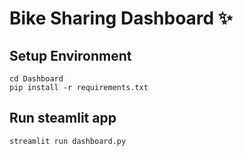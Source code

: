 # Bike Sharing Dashboard ✨

## Setup Environment
```
cd Dashboard
pip install -r requirements.txt
```

## Run steamlit app
```
streamlit run dashboard.py
```
